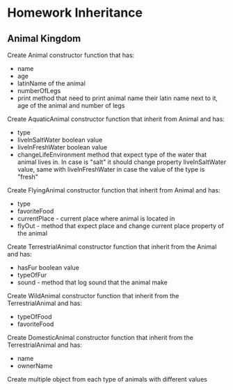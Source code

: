 # Homework Inheritance

## Animal Kingdom

Create Animal constructor function that has:

- name
- age
- latinName of the animal
- numberOfLegs
- print method that need to print animal name their latin name next to it, age of the animal and number of legs

Create AquaticAnimal constructor function that inherit from Animal and has:

- type
- liveInSaltWater boolean value
- liveInFreshWater boolean value
- changeLifeEnvironment method that expect type of the water that animal lives in. In case is "salt" it should change property liveInSaltWater value, same with liveInFreshWater in case the value of the type is "fresh"

Create FlyingAnimal constructor function that inherit from Animal and has:

- type
- favoriteFood
- currentPlace - current place where animal is located in
- flyOut - method that expect place and change current place property of the animal

Create TerrestrialAnimal constructor function that inherit from the Animal and has:

- hasFur boolean value
- typeOfFur
- sound - method that log sound that the animal make

Create WildAnimal constructor function that inherit from the TerrestrialAnimal and has:

- typeOfFood
- favoriteFood

Create DomesticAnimal constructor function that inherit from the TerrestrialAnimal and has:

- name
- ownerName

Create multiple object from each type of animals with different values
